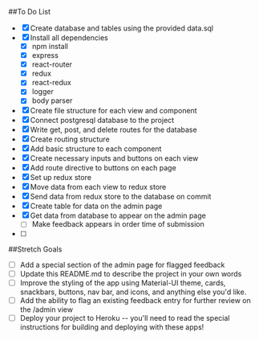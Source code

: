 ##To Do List
- [X] Create database and tables using the provided data.sql
- [X] Install all dependencies
    - [X] npm install
    - [X] express
    - [X] react-router
    - [X] redux
    - [X] react-redux
    - [X] logger
    - [X] body parser
- [X] Create file structure for each view and component
- [X] Connect postgresql database to the project
- [X] Write get, post, and delete routes for the database
- [X] Create routing structure
- [X] Add basic structure to each component
- [X] Create necessary inputs and buttons on each view
- [X] Add route directive to buttons on each page
- [X] Set up redux store
- [X] Move data from each view to redux store
- [X] Send data from redux store to the database on commit
- [X] Create table for data on the admin page
- [X] Get data from database to appear on the admin page
    - [ ] Make feedback appears in order time of submission
- [ ] 


##Stretch Goals
- [ ] Add a special section of the admin page for flagged feedback
- [ ] Update this README.md to describe the project in your own words
- [ ] Improve the styling of the app using Material-UI theme, cards, snackbars, buttons, nav bar, and icons, and anything else you'd like.
- [ ] Add the ability to flag an existing feedback entry for further review on the /admin view
- [ ] Deploy your project to Heroku -- you'll need to read the special instructions for building and deploying with these apps! 